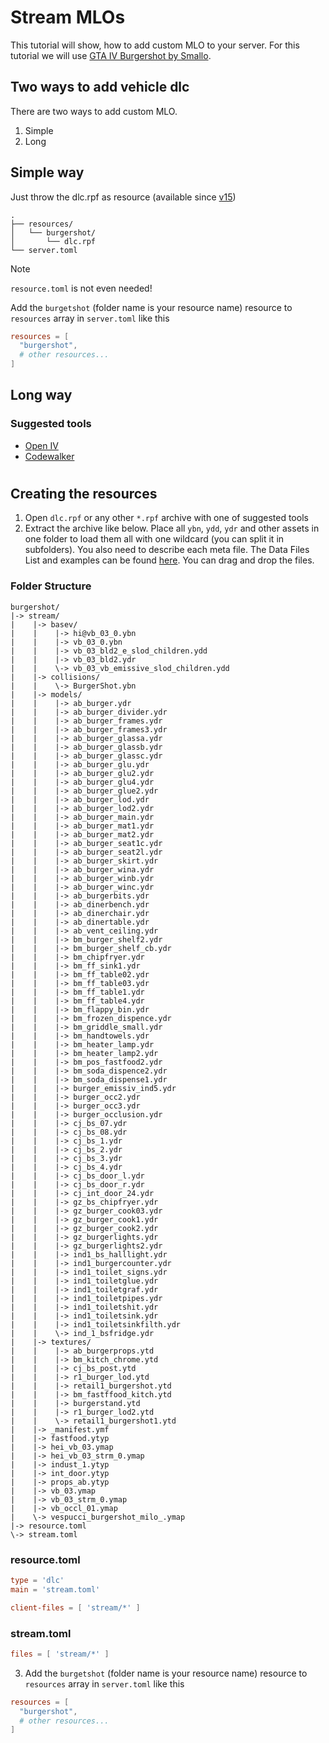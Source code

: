 # Stream MLOs
This tutorial will show, how to add custom MLO to your server. For this tutorial we will use [GTA IV Burgershot by Smallo](https://www.gta5-mods.com/maps/gtaiv-burgershot-interior-sp-and-fivem).

## Two ways to add vehicle dlc

There are two ways to add custom MLO.

1. Simple
2. Long

## Simple way

Just throw the dlc.rpf as resource (available since [v15](https://docs.altv.mp/articles/changelogs/15_0.html))

```
.
├── resources/
│   └── burgershot/
│       └── dlc.rpf
└── server.toml
```

> [!NOTE]
> `resource.toml` is not even needed!

Add the `burgetshot` (folder name is your resource name) resource to `resources` array in `server.toml` like this

```toml
resources = [
  "burgershot",
  # other resources...
]
```

## Long way

### Suggested tools 
* [Open IV](https://openiv.com/)
* [Codewalker](https://www.gta5-mods.com/tools/codewalker-gtav-interactive-3d-map)
#
## Creating the resources 
1. Open `dlc.rpf` or any other `*.rpf` archive with one of suggested tools 
2. Extract the archive like below. Place all `ybn`, `ydd`, `ydr` and other assets in one folder to load them all with one wildcard (you can split it in subfolders). You also need to describe each meta file. The Data Files List and examples can be found [here](https://docs.altv.mp/gta/articles/references/data-files.html). You can drag and drop the files.

### **Folder Structure**
```
burgershot/
|-> stream/
|    |-> basev/
|    |    |-> hi@vb_03_0.ybn
|    |    |-> vb_03_0.ybn
|    |    |-> vb_03_bld2_e_slod_children.ydd
|    |    |-> vb_03_bld2.ydr
|    |    \-> vb_03_vb_emissive_slod_children.ydd
|    |-> collisions/
|    |    \-> BurgerShot.ybn
|    |-> models/
|    |    |-> ab_burger.ydr
|    |    |-> ab_burger_divider.ydr
|    |    |-> ab_burger_frames.ydr
|    |    |-> ab_burger_frames3.ydr
|    |    |-> ab_burger_glassa.ydr
|    |    |-> ab_burger_glassb.ydr
|    |    |-> ab_burger_glassc.ydr
|    |    |-> ab_burger_glu.ydr
|    |    |-> ab_burger_glu2.ydr
|    |    |-> ab_burger_glu4.ydr
|    |    |-> ab_burger_glue2.ydr
|    |    |-> ab_burger_lod.ydr
|    |    |-> ab_burger_lod2.ydr
|    |    |-> ab_burger_main.ydr
|    |    |-> ab_burger_mat1.ydr
|    |    |-> ab_burger_mat2.ydr
|    |    |-> ab_burger_seat1c.ydr
|    |    |-> ab_burger_seat2l.ydr
|    |    |-> ab_burger_skirt.ydr
|    |    |-> ab_burger_wina.ydr
|    |    |-> ab_burger_winb.ydr
|    |    |-> ab_burger_winc.ydr
|    |    |-> ab_burgerbits.ydr
|    |    |-> ab_dinerbench.ydr
|    |    |-> ab_dinerchair.ydr
|    |    |-> ab_dinertable.ydr
|    |    |-> ab_vent_ceiling.ydr
|    |    |-> bm_burger_shelf2.ydr
|    |    |-> bm_burger_shelf_cb.ydr
|    |    |-> bm_chipfryer.ydr
|    |    |-> bm_ff_sink1.ydr
|    |    |-> bm_ff_table02.ydr
|    |    |-> bm_ff_table03.ydr
|    |    |-> bm_ff_table1.ydr
|    |    |-> bm_ff_table4.ydr
|    |    |-> bm_flappy_bin.ydr
|    |    |-> bm_frozen_dispence.ydr
|    |    |-> bm_griddle_small.ydr
|    |    |-> bm_handtowels.ydr
|    |    |-> bm_heater_lamp.ydr
|    |    |-> bm_heater_lamp2.ydr
|    |    |-> bm_pos_fastfood2.ydr
|    |    |-> bm_soda_dispence2.ydr
|    |    |-> bm_soda_dispense1.ydr
|    |    |-> burger_emissiv_ind5.ydr
|    |    |-> burger_occ2.ydr
|    |    |-> burger_occ3.ydr
|    |    |-> burger_occlusion.ydr
|    |    |-> cj_bs_07.ydr
|    |    |-> cj_bs_08.ydr
|    |    |-> cj_bs_1.ydr
|    |    |-> cj_bs_2.ydr
|    |    |-> cj_bs_3.ydr
|    |    |-> cj_bs_4.ydr
|    |    |-> cj_bs_door_l.ydr
|    |    |-> cj_bs_door_r.ydr
|    |    |-> cj_int_door_24.ydr
|    |    |-> gz_bs_chipfryer.ydr
|    |    |-> gz_burger_cook03.ydr
|    |    |-> gz_burger_cook1.ydr
|    |    |-> gz_burger_cook2.ydr
|    |    |-> gz_burgerlights.ydr
|    |    |-> gz_burgerlights2.ydr
|    |    |-> ind1_bs_halllight.ydr
|    |    |-> ind1_burgercounter.ydr
|    |    |-> ind1_toilet_signs.ydr
|    |    |-> ind1_toiletglue.ydr
|    |    |-> ind1_toiletgraf.ydr
|    |    |-> ind1_toiletpipes.ydr
|    |    |-> ind1_toiletshit.ydr
|    |    |-> ind1_toiletsink.ydr
|    |    |-> ind1_toiletsinkfilth.ydr
|    |    \-> ind_1_bsfridge.ydr
|    |-> textures/
|    |    |-> ab_burgerprops.ytd
|    |    |-> bm_kitch_chrome.ytd
|    |    |-> cj_bs_post.ytd
|    |    |-> r1_burger_lod.ytd
|    |    |-> retail1_burgershot.ytd
|    |    |-> bm_fastffood_kitch.ytd
|    |    |-> burgerstand.ytd
|    |    |-> r1_burger_lod2.ytd
|    |    \-> retail1_burgershot1.ytd
|    |-> _manifest.ymf
|    |-> fastfood.ytyp
|    |-> hei_vb_03.ymap
|    |-> hei_vb_03_strm_0.ymap
|    |-> indust_1.ytyp
|    |-> int_door.ytyp
|    |-> props_ab.ytyp
|    |-> vb_03.ymap
|    |-> vb_03_strm_0.ymap
|    |-> vb_occl_01.ymap
|    \-> vespucci_burgershot_milo_.ymap
|-> resource.toml
\-> stream.toml
```

### **resource.toml** 
```toml
type = 'dlc'
main = 'stream.toml'

client-files = [ 'stream/*' ]
```

### **stream.toml**
```toml
files = [ 'stream/*' ]
```

3. Add the `burgetshot` (folder name is your resource name) resource to `resources` array in `server.toml` like this

```toml
resources = [
  "burgershot",
  # other resources...
]
```
